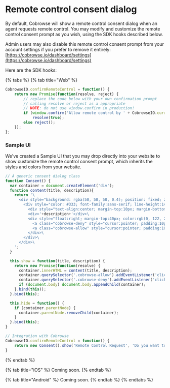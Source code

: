 # Remote control consent dialog

By default, Cobrowse will show a remote control consent dialog when an agent requests remote control. You may modify and customize the remote control consent prompt as you wish, using the SDK hooks described below.

Admin users may also disable this remote control consent prompt from your account settings if you prefer to remove it entirely: [https://cobrowse.io/dashboard/settings](https://cobrowse.io/dashboard/settings)

Here are the SDK hooks:

{% tabs %}
{% tab title="Web" %}
```javascript
CobrowseIO.confirmRemoteControl = function() {
    return new Promise(function(resolve, reject) {
        // replace the code below with your own confirmation prompt
        // calling resolve or reject as a appropriate
        // NOTE: do not use window.confirm in production!
        if (window.confirm('Allow remote control by ' + CobrowseIO.currentSession.agent().name + '?')) 
            resolve(true);
        else reject();
    });
};

```

### Sample UI

We've created a Sample UI that you may drop directly into your website to show customize the remote control consent prompt, which inherits the styles and colors from your website.

```javascript
// A generic consent dialog class
function Consent() {
  var container = document.createElement('div');
  function content(title, description){
    return '\
      <div style="background: rgba(50, 50, 50, 0.4); position: fixed; z-index: 2147483647; bottom: 0; top: 0; left: 0; right: 0">\
        <div style="color: #333; font-family:sans-serif; line-height:140%; position:fixed; padding:25px; background:white; border-radius:15px; z-index:2147483647; top:50px; left:50%; width:75%; max-width:350px; transform:translateX(-50%); box-shadow:0px 0px 15px #33333322;">\
          <div style="text-align:center; margin-top:10px; margin-bottom:20px"><b>'+title+'</b></div>\
          <div>'+description+'</div>\
          <div style="float:right; margin-top:40px; color:rgb(0, 122, 255);">\
            <a class="cobrowse-deny" style="cursor:pointer; padding:10px;">Deny</a>\
            <a class="cobrowse-allow" style="cursor:pointer; padding:10px; font-weight: bold;">Allow</a>\
          </div>\
        </div>\
      </div>\
    ';
  }

  this.show = function(title, description) {
    return new Promise(function(resolve) {
      container.innerHTML = content(title, description);
      container.querySelector('.cobrowse-allow').addEventListener('click', function(){ resolve(true); this.hide() }.bind(this));
      container.querySelector('.cobrowse-deny').addEventListener('click', function(){ resolve(false); this.hide() }.bind(this));
      if (document.body) document.body.appendChild(container);
    }.bind(this));
  }.bind(this);

  this.hide = function() {
    if (container.parentNode) {
      container.parentNode.removeChild(container);
    }
  }.bind(this);
}

// Integration with Cobrowse
CobrowseIO.confirmRemoteControl = function() {
    return new Consent().show('Remote Control Request', 'Do you want to allow remote control by ' + CobrowseIO.currentSession.agent().name + '?');
}
```
{% endtab %}

{% tab title="iOS" %}
Coming soon. 
{% endtab %}

{% tab title="Android" %}
Coming soon.
{% endtab %}
{% endtabs %}

